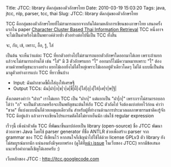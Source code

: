 Title: JTCC: library ตัดกลุ่มของตัวอักษรไทย 
Date: 2010-03-19 15:03:20
Tags: java, jtcc, nlp, parser, tcc, thai 
Slug: JTCC: library ตัดกลุ่มของตัวอักษรไทย 


TCC คือกลุ่มของตัวอักษรไทยที่ไม่สามารถแยกจากกันได้ตามหลักการเขียนของภาษาไทย เสนอครั้งแรกใน paper <a name="What_is_TCC_?"> </a><a rel="nofollow" href="http://portal.acm.org/citation.cfm?id=355225">Character Cluster Based Thai Information Retrieval</a> TCC หนึ่งอาจจะไม่เป็นคำหรือไม่เป็นพยางค์ด้วยซ้ำ ตัวอย่างต่อไปนี้เป็น TCC ทั้งสิ้น

จะ, กับ, เข้, เพราะ, อื้อ, รู้, ใส่

เป็นต้น จะเห็นว่าแต่ละ TCC ที่ยกตัวอย่างไปไม่สามารถแยกตัวอักษรใดออกมาได้เลย เพราะถ้าแยกแล้วจะไม่สามารถอ่านได้ เช่น "ใส่" มี 3 ตัวอักษรแยก "ใ" ออกมาก็ไม่มีความหมายเพราะ "ใ" ต้องตามด้วยพยัญชนะบางอย่าง แยกไม้เอกยิ่งไม่ได้ใหญ่เพราะไม้เอกอยู่ตัวเดียวโดดๆ ไม่ได้ แบบนี้เป็นต้น มาดูตัวอย่างการแบ่ง TCC ที่ยาวขึ้นบ้าง
<ul>
	<li><a name="TCC_Examples">Input: ฉันฝากขวดขี้ผึ้งใส่ถุงให้เศรษฐี </a></li>
	<li><a name="TCC_Examples">Output TCCs: ฉัน|ฝา|ก|ข|ว|ด|ขี้|ผึ้|ง|ใส่|ถุ|ง|ให้|เศ|ร|ษ|ฐี| </a></li>
</ul>
สังเกตตรงคำว่า "ฝาก" เราไม่แยก TCC เป็น "ฝาก|" แต่แยกเป็น "ฝา|ก|" เพราะเราไม่สามารถบอกได้ว่า "ก" จะเป็นตัวสะกดหรือจะเป็นพยัญชนะต้นให้กับ TCC ตัวถัดไป จึงต้องแบ่งย่อยไว้ก่อน คำว่า "ขวด" ที่แบ่งแบบนั้นก็ด้วยเหตุผลเดียวกัน สำหรับผู้ที่ทำงานด้านการประมวลผลภาษาธรรมชาติคงรู้จัก TCC ดีอยู่แล้ว แล้วอาจจะเขียนโปรแกรมตัดได้ไม่ยากเย็นนัก เช่นใช้ regular expression

เร็วๆนี้ เพิ่งนำตัวตัด TCC ที่พัฒนาขึ้นมาปล่อยเป็น library (open-source) ชื่อ JTCC พัฒนาด้วยภาษา Java โดยใช้ parser generator ที่ชื่อ ANTLR ช่วยเพื่อสร้าง parser จาก grammar ของ TCC ที่เขียนไว้  หากสนใจก็เชิญนำไปใช้ได้ด้วย license GPLv3 ตัว library ยังไม่สมบูรณ์มากนัก แน่นอนยังมีจุดบกพร่อง (ดูได้ที่<a href="http://code.google.com/p/jtcc/issues/list">หน้า issue</a> ในเว็บของ JTCC) หากมีข้อเสนอแนะหรือคำถามก็เชิญได้เลยครับ :)

เว็บหลักของ JTCC :  <a href="http://jtcc.googlecode.com">http://jtcc.googlecode.com</a>
